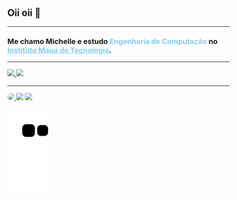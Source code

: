 <h2> Oii oii 👋 </h2>

<hr>
<h3>
Me chamo Michelle e estudo <b style = "color: #87CEEB ">Engenharia de Computação</b> no <u> <a style="color:#87CEEB" href="https://maua.br/"> Instituto Mauá de Tecnologia</a></u>. 
<hr>


<div>
  <a href="https://github.com/Michelle-Hmzk">
  <img height="180em" src="https://github-readme-stats.vercel.app/api?username=Michelle-Hmzk&show_icons=true&theme=dracula&include_all_commits=true&count_private=true"/>
  <img height="180em" src="https://github-readme-stats.vercel.app/api/top-langs/?username=Michelle-Hmzk&layout=compact&langs_count=7&theme=dracula"/>
</div>
  
<hr>
<div>
<img height="165" style="border-radius:500px" src="https://cdn.discordapp.com/attachments/1001707384831483905/1007497113330008074/unknown.png"> 
  <a href = "mailto:michellehmzk@gmail.com"><img src="https://img.shields.io/badge/-Gmail-%23333?style=for-the-badge&logo=gmail&logoColor=white" target="_blank"></a>
  <a href="https://www.linkedin.com/in/michelle-hmzk/" target="_blank"><img src="https://img.shields.io/badge/-LinkedIn-%230077B5?style=for-the-badge&logo=linkedin&logoColor=white" target="_blank"></a> 
 
  ![Snake animation](https://github.com/rafaballerini/rafaballerini/blob/output/github-contribution-grid-snake.svg)
 
</div>


<!--
**Michelle-Hmzk/Michelle-Hmzk** is a ✨ _special_ ✨ repository because its `README.md` (this file) appears on your GitHub profile.

Here are some ideas to get you started:

- 🔭 I’m currently working on ...
- 🌱 I’m currently learning ...
- 👯 I’m looking to collaborate on ...
- 🤔 I’m looking for help with ...
- 💬 Ask me about ...
- 📫 How to reach me: ...
- 😄 Pronouns: ...
- ⚡ Fun fact: ...
-->
